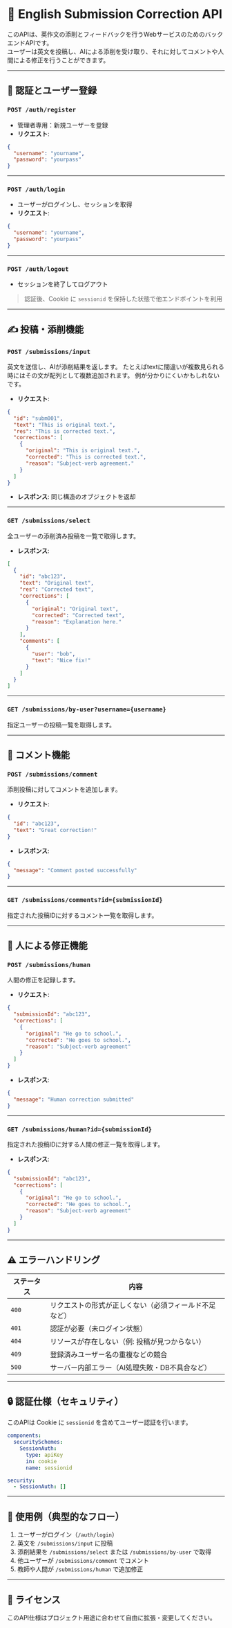 # 📘 English Submission Correction API

このAPIは、英作文の添削とフィードバックを行うWebサービスのためのバックエンドAPIです。  
ユーザーは英文を投稿し、AIによる添削を受け取り、それに対してコメントや人間による修正を行うことができます。

---

## 🔐 認証とユーザー登録

### `POST /auth/register`

- 管理者専用：新規ユーザーを登録  
- **リクエスト**:
```json
{
  "username": "yourname",
  "password": "yourpass"
}
```

---

### `POST /auth/login`

- ユーザーがログインし、セッションを取得  
- **リクエスト**:
```json
{
  "username": "yourname",
  "password": "yourpass"
}
```

---

### `POST /auth/logout`

- セッションを終了してログアウト  

> 認証後、Cookie に `sessionid` を保持した状態で他エンドポイントを利用

---

## ✍️ 投稿・添削機能

### `POST /submissions/input`

英文を送信し、AIが添削結果を返します。
たとえばtextに間違いが複数見られる時にはその文が配列として複数追加されます。
例が分かりにくいかもしれないです。

- **リクエスト**:
```json
{
  "id": "subm001",
  "text": "This is original text.",
  "res": "This is corrected text.",
  "corrections": [
    {
      "original": "This is original text.",
      "corrected": "This is corrected text.",
      "reason": "Subject-verb agreement."
    }
  ]
}
```

- **レスポンス**: 同じ構造のオブジェクトを返却

---

### `GET /submissions/select`

全ユーザーの添削済み投稿を一覧で取得します。

- **レスポンス**:
```json
[
  {
    "id": "abc123",
    "text": "Original text",
    "res": "Corrected text",
    "corrections": [
      {
        "original": "Original text",
        "corrected": "Corrected text",
        "reason": "Explanation here."
      }
    ],
    "comments": [
      {
        "user": "bob",
        "text": "Nice fix!"
      }
    ]
  }
]
```

---

### `GET /submissions/by-user?username={username}`

指定ユーザーの投稿一覧を取得します。

---

## 💬 コメント機能

### `POST /submissions/comment`

添削投稿に対してコメントを追加します。

- **リクエスト**:
```json
{
  "id": "abc123",
  "text": "Great correction!"
}
```

- **レスポンス**:
```json
{
  "message": "Comment posted successfully"
}
```

---

### `GET /submissions/comments?id={submissionId}`

指定された投稿IDに対するコメント一覧を取得します。

---

## 👤 人による修正機能

### `POST /submissions/human`

人間の修正を記録します。

- **リクエスト**:
```json
{
  "submissionId": "abc123",
  "corrections": [
    {
      "original": "He go to school.",
      "corrected": "He goes to school.",
      "reason": "Subject-verb agreement"
    }
  ]
}
```

- **レスポンス**:
```json
{
  "message": "Human correction submitted"
}
```

---

### `GET /submissions/human?id={submissionId}`

指定された投稿IDに対する人間の修正一覧を取得します。

- **レスポンス**:
```json
{
  "submissionId": "abc123",
  "corrections": [
    {
      "original": "He go to school.",
      "corrected": "He goes to school.",
      "reason": "Subject-verb agreement"
    }
  ]
}
```

---

## ⚠️ エラーハンドリング

| ステータス | 内容                                           |
|------------|------------------------------------------------|
| `400`      | リクエストの形式が正しくない（必須フィールド不足など） |
| `401`      | 認証が必要（未ログイン状態）                     |
| `404`      | リソースが存在しない（例: 投稿が見つからない）     |
| `409`      | 登録済みユーザー名の重複などの競合               |
| `500`      | サーバー内部エラー（AI処理失敗・DB不具合など）     |

---

## 🔒 認証仕様（セキュリティ）

このAPIは Cookie に `sessionid` を含めてユーザー認証を行います。

```yaml
components:
  securitySchemes:
    SessionAuth:
      type: apiKey
      in: cookie
      name: sessionid

security:
  - SessionAuth: []
```

---

## 🧪 使用例（典型的なフロー）

1. ユーザーがログイン（`/auth/login`）  
2. 英文を `/submissions/input` に投稿  
3. 添削結果を `/submissions/select` または `/submissions/by-user` で取得  
4. 他ユーザーが `/submissions/comment` でコメント  
5. 教師や人間が `/submissions/human` で追加修正

---

## 📂 ライセンス

このAPI仕様はプロジェクト用途に合わせて自由に拡張・変更してください。